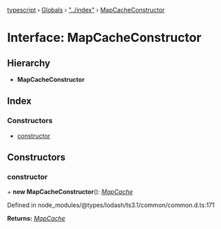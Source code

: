 [typescript](../README.md) › [Globals](../globals.md) › ["../index"](../modules/____index_.md) › [MapCacheConstructor](____index_.mapcacheconstructor.md)

# Interface: MapCacheConstructor

## Hierarchy

* **MapCacheConstructor**

## Index

### Constructors

* [constructor](____index_.mapcacheconstructor.md#constructor)

## Constructors

###  constructor

\+ **new MapCacheConstructor**(): *[MapCache](____index_.mapcache.md)*

Defined in node_modules/@types/lodash/ts3.1/common/common.d.ts:171

**Returns:** *[MapCache](____index_.mapcache.md)*
